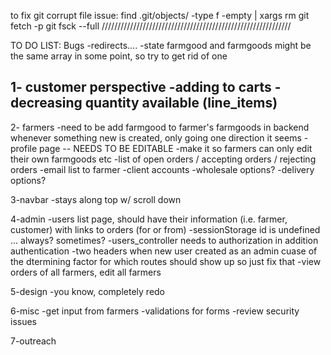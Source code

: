 to fix git corrupt file issue:
find .git/objects/ -type f -empty | xargs rm
git fetch -p
git fsck --full
////////////////////////////////////////////////////////////


TO DO LIST:
Bugs
 -redirects.... 
 -state farmgood and farmgoods might be the same array in some point, so try to get rid of one 

1- customer perspective
 -adding to carts
 -decreasing quantity available (line_items)
 -

2- farmers 
-need to be add farmgood to farmer's farmgoods in backend whenever something new is created, only going one direction it seems
 -profile page -- NEEDS TO BE EDITABLE
 -make it so farmers can only edit their own farmgoods etc
 -list of open orders / accepting orders / rejecting orders
 -email list to farmer 
 -client accounts 
 -wholesale options?
 -delivery options?


3-navbar
 -stays along top w/ scroll down

4-admin
  -users list page, should have their information (i.e. farmer, customer) with links to orders (for or from)
  -sessionStorage id is undefined ... always? sometimes?
  -users_controller needs to authorization in addition authentication
  -two headers when new user created as an admin cuase of the dtermining factor for which routes should show up so just fix that
 -view orders of all farmers, edit all farmers 

5-design
 -you know, completely redo 

6-misc 
 -get input from farmers 
 -validations for forms
 -review security issues

7-outreach 


